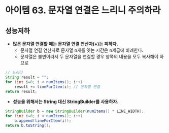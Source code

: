# 아이템 63. 문자열 연결은 느리니 주의하라

## 성능저하

- **많은 문자열 연결할 때는 문자열 연결 연산자(+)는 피하자.**
    - 문자열 연결 연산자로 문자열 n개를 잇는 시간은 n제곱에 비례한다.
    - 문자열은 불변이라서 두 문자열을 연결할 경우 양쪽의 내용을 모두 복사해야 하므로

```java
// 느리다
String result = "";
for (int i=0; i < numItems(); i++)
    result += lineForItem(i); // 문자열 연결
return result;
```

- **성능을 위해서는 String 대신 StringBuilder를 사용하자.**

```java
StringBuilder b = new StringBuilder(numItems() * LINE_WIDTH);
for (int i=0; i < numItems(); i++)
    b.append(lineForItem(i)); 
return b.toString();
```
